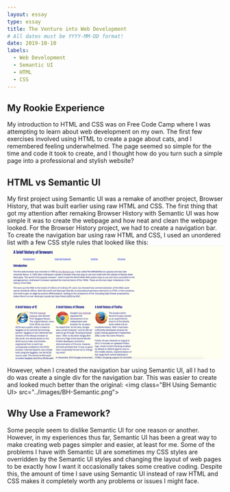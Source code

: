 ```yaml
---
layout: essay
type: essay
title: The Venture into Web Development
# All dates must be YYYY-MM-DD format!
date: 2019-10-10
labels:
  - Web Development
  - Semantic UI
  - HTML
  - CSS
---
```


## My Rookie Experience 
My introduction to HTML and CSS was on Free Code Camp where I was attempting to learn about web development on my own. The first few exercises involved using HTML to create a page about cats, and I remembered feeling underwhelmed. The page seemed so simple for the time and code it took to create, and I thought how do you turn such a simple page into a professional and stylish website? 

## HTML vs Semantic UI
My first project using Semantic UI was a remake of another project, Browser History, that was built earlier using raw HTML and CSS. The first thing that got my attention after remaking Browser History with Semantic UI was how simple it was to create the webpage and how neat and clean the webpage looked. For the Browser History project, we had to create a navigation bar. To create the navigation bar using raw HTML and CSS, I used an unordered list with a few CSS style rules that looked like this: 
<img class="BH Using Raw HTML and CSS" src="../images/BH-Raw-HTML.png">

However, when I created the navigation bar using Semantic UI, all I had to do was create a single div for the navigation bar. This was easier to create and looked much better than the original: 
<img class="BH Using Semantic UI> src="../images/BH-Semantic.png">

## Why Use a Framework? 
Some people seem to dislike Semantic UI for one reason or another. However, in my experiences thus far, Semantic UI has been a great way to make creating web pages simpler and easier, at least for me. Some of the problems I have with Semantic UI are sometimes my CSS styles are overridden by the Semantic UI styles and changing the layout of web pages to be exactly how I want it occasionally takes some creative coding. Despite this, the amount of time I save using Semantic UI instead of raw HTML and CSS makes it completely worth any problems or issues I might face. 
